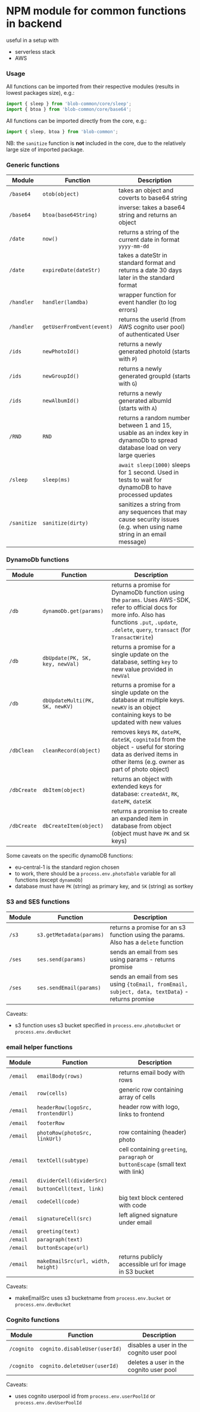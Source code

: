 # NPM module for common functions in backend
useful in a setup with
- serverless stack
- AWS

### Usage
All functions can be imported from their respective modules (results in lowest packages size), e.g.:
```javascript
import { sleep } from 'blob-common/core/sleep';
import { btoa } from 'blob-common/core/base64';
```

All functions can be imported directly from the core, e.g.:
```javascript
import { sleep, btoa } from 'blob-common';
```

NB: the `sanitize` function is **not** included in the core, due to the relatively large size of imported package.

### Generic functions
| Module        |Function                | Description
|---------------|------------------------|-------------------
| `/base64`     | `otob(object)`         | takes an object and coverts to base64 string
| `/base64`     | `btoa(base64String)`   | inverse: takes a base64 string and returns an object
| `/date`       | `now()`                | returns a string of the current date in format `yyyy-mm-dd`
| `/date`       | `expireDate(dateStr)`  | takes a dateStr in standard format and returns a date 30 days later in the standard format
| `/handler`    | `handler(lamdba)`      | wrapper function for event handler (to log errors)
| `/handler`    | `getUserFromEvent(event)`| returns the userId (from AWS cognito user pool) of authenticated User
| `/ids`        | `newPhotoId()`         | returns a newly generated photoId (starts with `P`)
| `/ids`        | `newGroupId()`         | returns a newly generated groupId (starts with `G`)
| `/ids`        | `newAlbumId()`         | returns a newly generated albumId (starts with `A`)
| `/RND`        | `RND`                  | returns a random number between 1 and 15, usable as an index key in dynamoDb to spread database load on very large queries
| `/sleep`      | `sleep(ms)`            | `await sleep(1000)` sleeps for 1 second. Used in tests to wait for dynamoDB to have processed updates
| `/sanitize`   | `sanitize(dirty)`      | sanitizes a string from any sequences that may cause security issues (e.g. when using name string in an email message)

### DynamoDb functions
| Module        |Function                               | Description
|---------------|---------------------------------------|-------------------
| `/db`         | `dynamoDb.get(params)`                | returns a promise for DynamoDb function using the `params`. Uses AWS-SDK, refer to official docs for more info. Also has functions `.put`, `.update`, `.delete`, `query`, `transact` (for `TransactWrite`)
| `/db`         | `dbUpdate(PK, SK, key, newVal)`       | returns a promise for a single update on the database, setting `key` to new value provided in `newVal`
| `/db`         | `dbUpdateMulti(PK, SK, newKV)`        | returns a promise for a single update on the database at multiple keys. `newKV` is an object containing keys to be updated with new values
| `/dbClean`    | `cleanRecord(object)`                 | removes keys `RK`, `datePK`, `dateSK`, `cognitoId` from the object - useful for storing data as derived items in other items (e.g. owner as part of photo object)
| `/dbCreate`   | `dbItem(object)`                      | returns an object with extended keys for database: `createdAt`, `RK`, `datePK`, `dateSK`
| `/dbCreate`   | `dbCreateItem(object)`                | returns a promise to create an expanded item in database from object (object must have `PK` and `SK` keys) 


Some caveats on the specific dynamoDB functions:
- eu-central-1 is the standard region chosen
- to work, there should be a `process.env.photoTable` variable for all functions (except `dynamoDb`)
- database must have `PK` (string) as primary key, and `SK` (string) as sortkey


### S3 and SES functions
| Module        |Function                               | Description
|---------------|---------------------------------------|-------------------
| `/s3`         | `s3.getMetadata(params)`              | returns a promise for an s3 function using the params. Also has a `delete` function
| `/ses`        | `ses.send(params)`                    | sends an email from ses using params - returns promise
| `/ses`        | `ses.sendEmail(params)`               | sends an email from ses using `{toEmail, fromEmail, subject, data, textData}` - returns promise

Caveats:
- s3 function uses s3 bucket specified in `process.env.photoBucket` or `process.env.devBucket`


### email helper functions
| Module        |Function                               | Description
|---------------|---------------------------------------|-------------------
| `/email`      | `emailBody(rows)`               | returns email body with rows
| `/email`      | `row(cells)`                    | generic row containing array of cells
| `/email`      | `headerRow(logoSrc, frontendUrl)`| header row with logo, links to frontend
| `/email`      | `footerRow`                     | 
| `/email`      | `photoRow(photoSrc, linkUrl)`   | row containing (header) photo
| `/email`      | `textCell(subtype)`             | cell containing `greeting`, `paragraph` or `buttonEscape` (small text with link)
| `/email`      | `dividerCell(dividerSrc)`       | 
| `/email`      | `buttonCell(text, link)`        | 
| `/email`      | `codeCell(code)`                | big text block centered with code 
| `/email`      | `signatureCell(src)`            | left aligned signature under email
| `/email`      | `greeting(text)`                | 
| `/email`      | `paragraph(text)`               | 
| `/email`      | `buttonEscape(url)`             | 
| `/email`      | `makeEmailSrc(url, width, height)`| returns publicly accessible url for image in S3 bucket

Caveats:
- makeEmailSrc uses s3 bucketname from `process.env.bucket` or `process.env.devBucket`


### Cognito functions
| Module             |Function                       | Description
|--------------------|-------------------------------|-------------------
| `/cognito`         | `cognito.disableUser(userId)` | disables a user in the cognito user pool
| `/cognito`         | `cognito.deleteUser(userId)`  | deletes a user in the cognito user pool

Caveats:
- uses cognito userpool id from `process.env.userPoolId` or `process.env.devUserPoolId`
